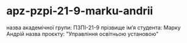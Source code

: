 # apz-pzpi-21-9-marku-andrii
назва академічної групи: ПЗПІ-21-9
прізвище імʼя студента: Марку Андрій
назва проєкту: "Управління освітньою установою"
